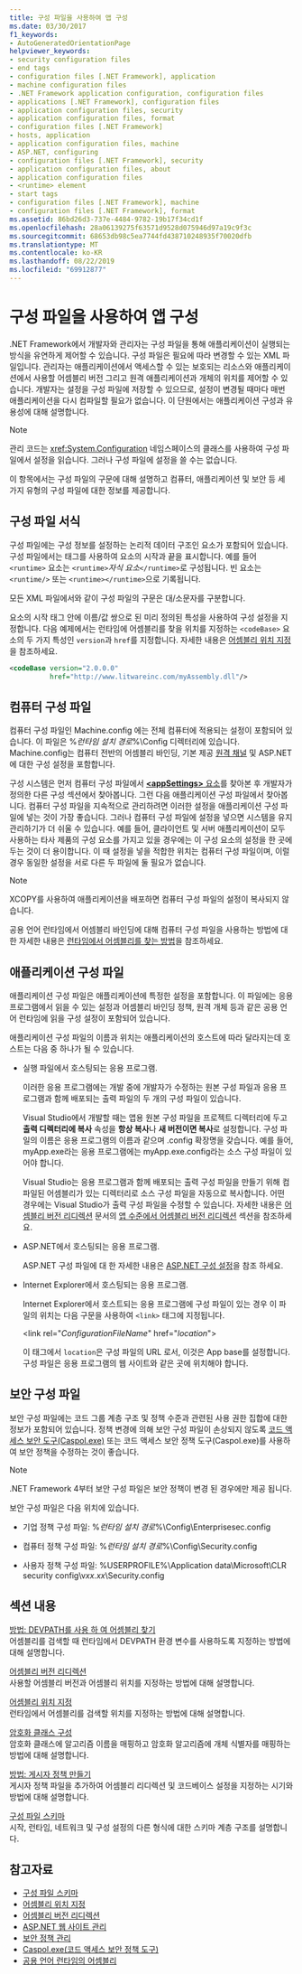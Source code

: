 ```yaml
---
title: 구성 파일을 사용하여 앱 구성
ms.date: 03/30/2017
f1_keywords:
- AutoGeneratedOrientationPage
helpviewer_keywords:
- security configuration files
- end tags
- configuration files [.NET Framework], application
- machine configuration files
- .NET Framework application configuration, configuration files
- applications [.NET Framework], configuration files
- application configuration files, security
- application configuration files, format
- configuration files [.NET Framework]
- hosts, application
- application configuration files, machine
- ASP.NET, configuring
- configuration files [.NET Framework], security
- application configuration files, about
- application configuration files
- <runtime> element
- start tags
- configuration files [.NET Framework], machine
- configuration files [.NET Framework], format
ms.assetid: 86bd26d3-737e-4484-9782-19b17f34cd1f
ms.openlocfilehash: 28a06139275f63571d9528d075946d97a19c9f3c
ms.sourcegitcommit: 68653db98c5ea7744fd438710248935f70020dfb
ms.translationtype: MT
ms.contentlocale: ko-KR
ms.lasthandoff: 08/22/2019
ms.locfileid: "69912877"
---
```

# <a name="configuring-apps-by-using-configuration-files"></a>구성 파일을 사용하여 앱 구성
.NET Framework에서 개발자와 관리자는 구성 파일을 통해 애플리케이션이 실행되는 방식을 유연하게 제어할 수 있습니다. 구성 파일은 필요에 따라 변경할 수 있는 XML 파일입니다. 관리자는 애플리케이션에서 액세스할 수 있는 보호되는 리소스와 애플리케이션에서 사용할 어셈블리 버전 그리고 원격 애플리케이션과 개체의 위치를 제어할 수 있습니다. 개발자는 설정을 구성 파일에 저장할 수 있으므로, 설정이 변경될 때마다 매번 애플리케이션을 다시 컴파일할 필요가 없습니다. 이 단원에서는 애플리케이션 구성과 유용성에 대해 설명합니다.  
  
> [!NOTE]
> 관리 코드는 <xref:System.Configuration> 네임스페이스의 클래스를 사용하여 구성 파일에서 설정을 읽습니다. 그러나 구성 파일에 설정을 쓸 수는 없습니다.  
  
 이 항목에서는 구성 파일의 구문에 대해 설명하고 컴퓨터, 애플리케이션 및 보안 등 세 가지 유형의 구성 파일에 대한 정보를 제공합니다.  
  
## <a name="configuration-file-format"></a>구성 파일 서식  
 구성 파일에는 구성 정보를 설정하는 논리적 데이터 구조인 요소가 포함되어 있습니다. 구성 파일에서는 태그를 사용하여 요소의 시작과 끝을 표시합니다. 예를 들어 `<runtime>` 요소는 `<runtime>`*자식 요소*`</runtime>`로 구성됩니다. 빈 요소는 `<runtime/>` 또는 `<runtime></runtime>`으로 기록됩니다.  
  
 모든 XML 파일에서와 같이 구성 파일의 구문은 대/소문자를 구분합니다.  
  
 요소의 시작 태그 안에 이름/값 쌍으로 된 미리 정의된 특성을 사용하여 구성 설정을 지정합니다. 다음 예제에서는 런타임에 어셈블리를 찾을 위치를 지정하는 `<codeBase>` 요소의 두 가지 특성인 `version`과 `href`를 지정합니다. 자세한 내용은 [어셈블리 위치 지정](specify-assembly-location.md)을 참조하세요.  
  
```xml  
<codeBase version="2.0.0.0"  
          href="http://www.litwareinc.com/myAssembly.dll"/>  
```  
  
## <a name="machine-configuration-files"></a>컴퓨터 구성 파일  
 컴퓨터 구성 파일인 Machine.config 에는 전체 컴퓨터에 적용되는 설정이 포함되어 있습니다. 이 파일은 %*런타임 설치 경로*%\Config 디렉터리에 있습니다. Machine.config는 컴퓨터 전반의 어셈블리 바인딩, 기본 제공 [원격 채널](https://docs.microsoft.com/previous-versions/dotnet/netframework-4.0/dkfd3wha(v=vs.100)) 및 ASP.NET에 대한 구성 설정을 포함합니다.  
  
 구성 시스템은 먼저 컴퓨터 구성 파일에서 [ **\<appSettings>** 요소](./file-schema/appsettings/index.md)를 찾아본 후 개발자가 정의한 다른 구성 섹션에서 찾아봅니다. 그런 다음 애플리케이션 구성 파일에서 찾아봅니다. 컴퓨터 구성 파일을 지속적으로 관리하려면 이러한 설정을 애플리케이션 구성 파일에 넣는 것이 가장 좋습니다. 그러나 컴퓨터 구성 파일에 설정을 넣으면 시스템을 유지 관리하기가 더 쉬울 수 있습니다. 예를 들어, 클라이언트 및 서버 애플리케이션이 모두 사용하는 타사 제품의 구성 요소를 가지고 있을 경우에는 이 구성 요소의 설정을 한 곳에 두는 것이 더 용이합니다. 이 때 설정을 넣을 적합한 위치는 컴퓨터 구성 파일이며, 이럴 경우 동일한 설정을 서로 다른 두 파일에 둘 필요가 없습니다.  
  
> [!NOTE]
> XCOPY를 사용하여 애플리케이션을 배포하면 컴퓨터 구성 파일의 설정이 복사되지 않습니다.  
  
 공용 언어 런타임에서 어셈블리 바인딩에 대해 컴퓨터 구성 파일을 사용하는 방법에 대한 자세한 내용은 [런타임에서 어셈블리를 찾는 방법](../deployment/how-the-runtime-locates-assemblies.md)을 참조하세요.  
  
## <a name="application-configuration-files"></a>애플리케이션 구성 파일  
 애플리케이션 구성 파일은 애플리케이션에 특정한 설정을 포함합니다. 이 파일에는 응용 프로그램에서 읽을 수 있는 설정과 어셈블리 바인딩 정책, 원격 개체 등과 같은 공용 언어 런타임에 읽을 구성 설정이 포함되어 있습니다.  
  
 애플리케이션 구성 파일의 이름과 위치는 애플리케이션의 호스트에 따라 달라지는데 호스트는 다음 중 하나가 될 수 있습니다.  
  
- 실행 파일에서 호스팅되는 응용 프로그램.  
  
     이러한 응용 프로그램에는 개발 중에 개발자가 수정하는 원본 구성 파일과 응용 프로그램과 함께 배포되는 출력 파일의 두 개의 구성 파일이 있습니다.  
  
     Visual Studio에서 개발할 때는 앱용 원본 구성 파일을 프로젝트 디렉터리에 두고 **출력 디렉터리에 복사** 속성을 **항상 복사**나 **새 버전이면 복사**로 설정합니다. 구성 파일의 이름은 응용 프로그램의 이름과 같으며 .config 확장명을 갖습니다. 예를 들어, myApp.exe라는 응용 프로그램에는 myApp.exe.config라는 소스 구성 파일이 있어야 합니다.  
  
     Visual Studio는 응용 프로그램과 함께 배포되는 출력 구성 파일을 만들기 위해 컴파일된 어셈블리가 있는 디렉터리로 소스 구성 파일을 자동으로 복사합니다. 어떤 경우에는 Visual Studio가 출력 구성 파일을 수정할 수 있습니다. 자세한 내용은 [어셈블리 버전 리디렉션](redirect-assembly-versions.md) 문서의 [앱 수준에서 어셈블리 버전 리디렉션](redirect-assembly-versions.md#BKMK_Redirectingassemblyversionsattheapplevel) 섹션을 참조하세요.  
  
- ASP.NET에서 호스팅되는 응용 프로그램.  
  
     ASP.NET 구성 파일에 대 한 자세한 내용은 [ASP.NET 구성 설정](https://docs.microsoft.com/previous-versions/dotnet/netframework-4.0/b5ysx397(v=vs.100))을 참조 하세요.
  
- Internet Explorer에서 호스팅되는 응용 프로그램.  
  
     Internet Explorer에서 호스트되는 응용 프로그램에 구성 파일이 있는 경우 이 파일의 위치는 다음 구문을 사용하여 `<link>` 태그에 지정됩니다.  
  
     \<link rel="*ConfigurationFileName*" href="*location*">  
  
     이 태그에서 `location`은 구성 파일의 URL 로서, 이것은 App base를 설정합니다. 구성 파일은 응용 프로그램의 웹 사이트와 같은 곳에 위치해야 합니다.  
  
## <a name="security-configuration-files"></a>보안 구성 파일  
 보안 구성 파일에는 코드 그룹 계층 구조 및 정책 수준과 관련된 사용 권한 집합에 대한 정보가 포함되어 있습니다. 정책 변경에 의해 보안 구성 파일이 손상되지 않도록 [코드 액세스 보안 도구(Caspol.exe)](../tools/caspol-exe-code-access-security-policy-tool.md) 또는 코드 액세스 보안 정책 도구(Caspol.exe)를 사용하여 보안 정책을 수정하는 것이 좋습니다.  
  
> [!NOTE]
> .NET Framework 4부터 보안 구성 파일은 보안 정책이 변경 된 경우에만 제공 됩니다.  
  
 보안 구성 파일은 다음 위치에 있습니다.  
  
- 기업 정책 구성 파일: %*런타임 설치 경로*%\Config\Enterprisesec.config  
  
- 컴퓨터 정책 구성 파일: %*런타임 설치 경로*%\Config\Security.config  
  
- 사용자 정책 구성 파일: %USERPROFILE%\Application data\Microsoft\CLR security config\v*xx.xx*\Security.config  
  
## <a name="in-this-section"></a>섹션 내용  
 [방법: DEVPATH를 사용 하 여 어셈블리 찾기](how-to-locate-assemblies-by-using-devpath.md)  
 어셈블리를 검색할 때 런타임에서 DEVPATH 환경 변수를 사용하도록 지정하는 방법에 대해 설명합니다.  
  
 [어셈블리 버전 리디렉션](redirect-assembly-versions.md)  
 사용할 어셈블리 버전과 어셈블리 위치를 지정하는 방법에 대해 설명합니다.  
  
 [어셈블리 위치 지정](specify-assembly-location.md)  
 런타임에서 어셈블리를 검색할 위치를 지정하는 방법에 대해 설명합니다.  
  
 [암호화 클래스 구성](configure-cryptography-classes.md)  
 암호화 클래스에 알고리즘 이름을 매핑하고 암호화 알고리즘에 개체 식별자를 매핑하는 방법에 대해 설명합니다.  
  
 [방법: 게시자 정책 만들기](how-to-create-a-publisher-policy.md)  
 게시자 정책 파일을 추가하여 어셈블리 리디렉션 및 코드베이스 설정을 지정하는 시기와 방법에 대해 설명합니다.  
  
 [구성 파일 스키마](./file-schema/index.md)  
 시작, 런타임, 네트워크 및 구성 설정의 다른 형식에 대한 스키마 계층 구조를 설명합니다.  
  
## <a name="see-also"></a>참고자료

- [구성 파일 스키마](./file-schema/index.md)
- [어셈블리 위치 지정](specify-assembly-location.md)
- [어셈블리 버전 리디렉션](redirect-assembly-versions.md)
- [ASP.NET 웹 사이트 관리](https://docs.microsoft.com/previous-versions/visualstudio/visual-studio-2008/6hy1xzbw(v=vs.90))
- [보안 정책 관리](https://docs.microsoft.com/previous-versions/dotnet/netframework-4.0/c1k0eed6(v=vs.100))
- [Caspol.exe(코드 액세스 보안 정책 도구)](../tools/caspol-exe-code-access-security-policy-tool.md)
- [공용 언어 런타임의 어셈블리](../app-domains/assemblies-in-the-common-language-runtime.md)
